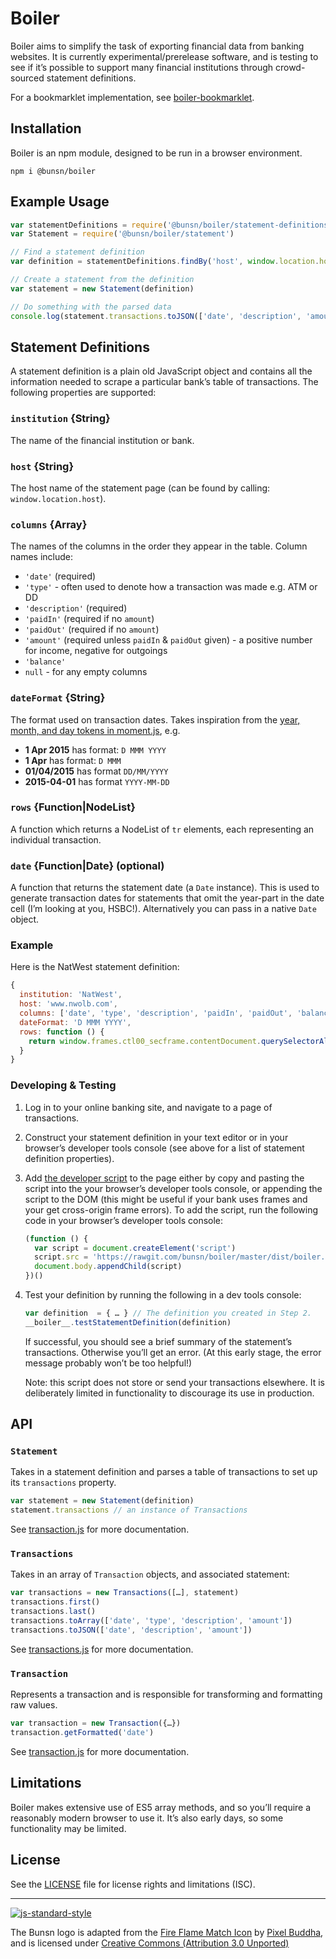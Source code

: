 # Boiler

Boiler aims to simplify the task of exporting financial data from banking websites. It is currently experimental/prerelease software, and is testing to see if it’s possible to support many financial institutions through crowd-sourced statement definitions.

For a bookmarklet implementation, see [boiler-bookmarklet](https://github.com/bunsn/boiler-bookmarklet).

## Installation

Boiler is an npm module, designed to be run in a browser environment.

```
npm i @bunsn/boiler
```

## Example Usage

```javascript
var statementDefinitions = require('@bunsn/boiler/statement-definitions')
var Statement = require('@bunsn/boiler/statement')

// Find a statement definition
var definition = statementDefinitions.findBy('host', window.location.host)

// Create a statement from the definition
var statement = new Statement(definition)

// Do something with the parsed data
console.log(statement.transactions.toJSON(['date', 'description', 'amount']))
```

## Statement Definitions

A statement definition is a plain old JavaScript object and contains all the information needed to scrape a particular bank’s table of transactions. The following properties are supported:

### `institution` {String}

The name of the financial institution or bank.

### `host` {String}

The host name of the statement page (can be found by calling: `window.location.host`).

### `columns` {Array}

The names of the columns in the order they appear in the table. Column names include:

- `'date'` (required)
- `'type'` - often used to denote how a transaction was made e.g. ATM or DD
- `'description'` (required)
- `'paidIn'` (required if no `amount`)
- `'paidOut'` (required if no `amount`)
- `'amount'` (required unless `paidIn` & `paidOut` given) - a positive number for income, negative for outgoings
- `'balance'`
- `null` - for any empty columns

### `dateFormat` {String}

The format used on transaction dates. Takes inspiration from the [year, month, and day tokens in moment.js](http://momentjs.com/docs/#/parsing/string-format/), e.g.

- **1 Apr 2015** has format: `D MMM YYYY`
- **1 Apr** has format: `D MMM`
- **01/04/2015** has format `DD/MM/YYYY`
- **2015-04-01** has format `YYYY-MM-DD`

### `rows` {Function|NodeList}

A function which returns a NodeList of `tr` elements, each representing an individual transaction.

### `date` {Function|Date} (optional)

A function that returns the statement date (a `Date` instance). This is used to generate transaction dates for statements that omit the year-part in the date cell (I’m looking at you, HSBC!). Alternatively you can pass in a native `Date` object.

### Example

Here is the NatWest statement definition:

```javascript
{
  institution: 'NatWest',
  host: 'www.nwolb.com',
  columns: ['date', 'type', 'description', 'paidIn', 'paidOut', 'balance'],
  dateFormat: 'D MMM YYYY',
  rows: function () {
    return window.frames.ctl00_secframe.contentDocument.querySelectorAll('.ItemsTable tbody tr')
  }
}
```

### Developing & Testing

1. Log in to your online banking site, and navigate to a page of transactions.
2. Construct your statement definition in your text editor or in your browser’s developer tools console (see above for a list of statement definition properties).
3. Add [the developer script](dist/boiler.min.js) to the page either by copy and pasting the script into the your browser’s developer tools console, or appending the script to the DOM (this might be useful if your bank uses frames and your get cross-origin frame errors). To add the script, run the following code in your browser’s developer tools console:

   ```javascript
   (function () {
     var script = document.createElement('script')
     script.src = 'https://rawgit.com/bunsn/boiler/master/dist/boiler.min.js'
     document.body.appendChild(script)
   })()
   ```
4. Test your definition by running the following in a dev tools console:

   ```javascript
   var definition  = { … } // The definition you created in Step 2.
   __boiler__.testStatementDefinition(definition)
   ```

   If successful, you should see a brief summary of the statement’s transactions. Otherwise you’ll get an error. (At this early stage, the error message probably won’t be too helpful!)

   Note: this script does not store or send your transactions elsewhere. It is deliberately limited in functionality to discourage its use in production.

## API

### `Statement`

Takes in a statement definition and parses a table of transactions to set up its `transactions` property.

```javascript
var statement = new Statement(definition)
statement.transactions // an instance of Transactions
```

See [transaction.js](transaction.js) for more documentation.

### `Transactions`

Takes in an array of `Transaction` objects, and associated statement:

```javascript
var transactions = new Transactions([…], statement)
transactions.first()
transactions.last()
transactions.toArray(['date', 'type', 'description', 'amount'])
transactions.toJSON(['date', 'description', 'amount'])
```

See [transactions.js](transactions.js) for more documentation.

### `Transaction`

Represents a transaction and is responsible for transforming and formatting raw values.

```javascript
var transaction = new Transaction({…})
transaction.getFormatted('date')
```

See [transaction.js](transaction.js) for more documentation.

## Limitations

Boiler makes extensive use of ES5 array methods, and so you’ll require a reasonably modern browser to use it. It’s also early days, so some functionality may be limited.

## License

See the [LICENSE](LICENSE.md) file for license rights and limitations (ISC).

***

[![js-standard-style](https://cdn.rawgit.com/feross/standard/master/badge.svg)](https://github.com/feross/standard)

The Bunsn logo is adapted from the [Fire Flame Match Icon](https://www.iconfinder.com/icons/289617/fire_flame_match_icon) by [Pixel Buddha](http://pixelbuddha.net), and is licensed under [Creative Commons (Attribution 3.0 Unported)](http://creativecommons.org/licenses/by/3.0/)
